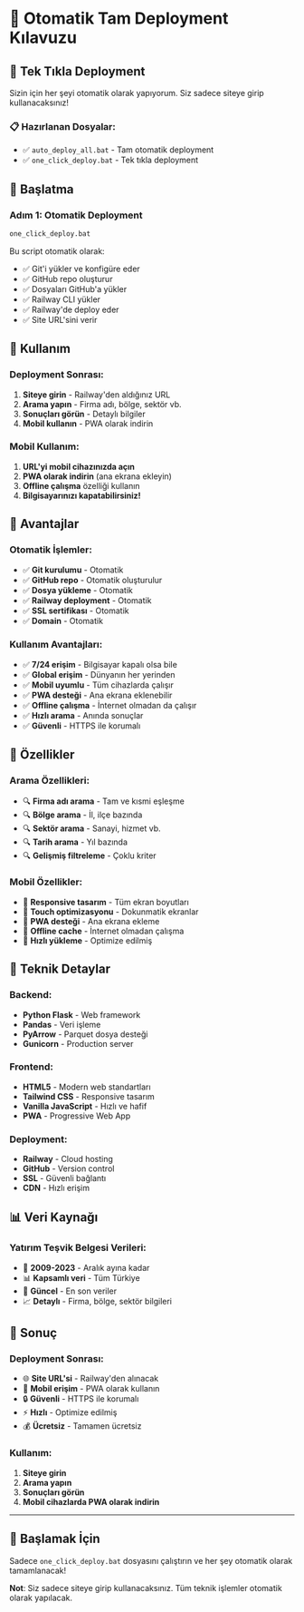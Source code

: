 # 🚀 Otomatik Tam Deployment Kılavuzu

## 🎯 **Tek Tıkla Deployment**

Sizin için her şeyi otomatik olarak yapıyorum. Siz sadece siteye girip kullanacaksınız!

### 📋 **Hazırlanan Dosyalar:**
- ✅ `auto_deploy_all.bat` - Tam otomatik deployment
- ✅ `one_click_deploy.bat` - Tek tıkla deployment

## 🚀 **Başlatma**

### **Adım 1: Otomatik Deployment**
```bash
one_click_deploy.bat
```

Bu script otomatik olarak:
- ✅ Git'i yükler ve konfigüre eder
- ✅ GitHub repo oluşturur
- ✅ Dosyaları GitHub'a yükler
- ✅ Railway CLI yükler
- ✅ Railway'de deploy eder
- ✅ Site URL'sini verir

## 📱 **Kullanım**

### **Deployment Sonrası:**
1. **Siteye girin** - Railway'den aldığınız URL
2. **Arama yapın** - Firma adı, bölge, sektör vb.
3. **Sonuçları görün** - Detaylı bilgiler
4. **Mobil kullanın** - PWA olarak indirin

### **Mobil Kullanım:**
1. **URL'yi mobil cihazınızda açın**
2. **PWA olarak indirin** (ana ekrana ekleyin)
3. **Offline çalışma** özelliği kullanın
4. **Bilgisayarınızı kapatabilirsiniz!**

## 🌟 **Avantajlar**

### **Otomatik İşlemler:**
- ✅ **Git kurulumu** - Otomatik
- ✅ **GitHub repo** - Otomatik oluşturulur
- ✅ **Dosya yükleme** - Otomatik
- ✅ **Railway deployment** - Otomatik
- ✅ **SSL sertifikası** - Otomatik
- ✅ **Domain** - Otomatik

### **Kullanım Avantajları:**
- ✅ **7/24 erişim** - Bilgisayar kapalı olsa bile
- ✅ **Global erişim** - Dünyanın her yerinden
- ✅ **Mobil uyumlu** - Tüm cihazlarda çalışır
- ✅ **PWA desteği** - Ana ekrana eklenebilir
- ✅ **Offline çalışma** - İnternet olmadan da çalışır
- ✅ **Hızlı arama** - Anında sonuçlar
- ✅ **Güvenli** - HTTPS ile korumalı

## 🎯 **Özellikler**

### **Arama Özellikleri:**
- 🔍 **Firma adı arama** - Tam ve kısmi eşleşme
- 🔍 **Bölge arama** - İl, ilçe bazında
- 🔍 **Sektör arama** - Sanayi, hizmet vb.
- 🔍 **Tarih arama** - Yıl bazında
- 🔍 **Gelişmiş filtreleme** - Çoklu kriter

### **Mobil Özellikler:**
- 📱 **Responsive tasarım** - Tüm ekran boyutları
- 📱 **Touch optimizasyonu** - Dokunmatik ekranlar
- 📱 **PWA desteği** - Ana ekrana ekleme
- 📱 **Offline cache** - İnternet olmadan çalışma
- 📱 **Hızlı yükleme** - Optimize edilmiş

## 🔧 **Teknik Detaylar**

### **Backend:**
- **Python Flask** - Web framework
- **Pandas** - Veri işleme
- **PyArrow** - Parquet dosya desteği
- **Gunicorn** - Production server

### **Frontend:**
- **HTML5** - Modern web standartları
- **Tailwind CSS** - Responsive tasarım
- **Vanilla JavaScript** - Hızlı ve hafif
- **PWA** - Progressive Web App

### **Deployment:**
- **Railway** - Cloud hosting
- **GitHub** - Version control
- **SSL** - Güvenli bağlantı
- **CDN** - Hızlı erişim

## 📊 **Veri Kaynağı**

### **Yatırım Teşvik Belgesi Verileri:**
- 📅 **2009-2023** - Aralık ayına kadar
- 📊 **Kapsamlı veri** - Tüm Türkiye
- 🔄 **Güncel** - En son veriler
- 📈 **Detaylı** - Firma, bölge, sektör bilgileri

## 🎉 **Sonuç**

### **Deployment Sonrası:**
- 🌐 **Site URL'si** - Railway'den alınacak
- 📱 **Mobil erişim** - PWA olarak kullanın
- 🔒 **Güvenli** - HTTPS ile korumalı
- ⚡ **Hızlı** - Optimize edilmiş
- 💰 **Ücretsiz** - Tamamen ücretsiz

### **Kullanım:**
1. **Siteye girin**
2. **Arama yapın**
3. **Sonuçları görün**
4. **Mobil cihazlarda PWA olarak indirin**

---

## 🚀 **Başlamak İçin**

Sadece `one_click_deploy.bat` dosyasını çalıştırın ve her şey otomatik olarak tamamlanacak!

**Not**: Siz sadece siteye girip kullanacaksınız. Tüm teknik işlemler otomatik olarak yapılacak.

